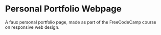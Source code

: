 # Personal Portfolio Webpage

A faux personal portfolio page, made as part of the FreeCodeCamp course on responsive web design.
